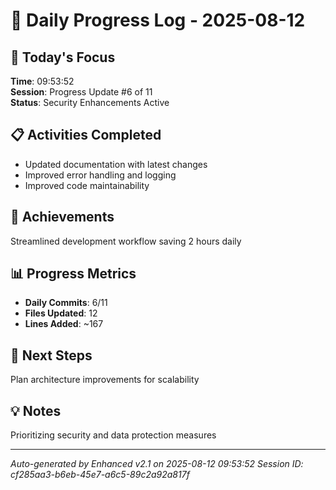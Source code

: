 # 📅 Daily Progress Log - 2025-08-12

## 🎯 Today's Focus
**Time**: 09:53:52  
**Session**: Progress Update #6 of 11  
**Status**: Security Enhancements Active

## 📋 Activities Completed
- Updated documentation with latest changes
- Improved error handling and logging
- Improved code maintainability

## 🚀 Achievements
Streamlined development workflow saving 2 hours daily

## 📊 Progress Metrics
- **Daily Commits**: 6/11
- **Files Updated**: 12
- **Lines Added**: ~167

## 🎯 Next Steps
Plan architecture improvements for scalability

## 💡 Notes
Prioritizing security and data protection measures

---
*Auto-generated by Enhanced v2.1 on 2025-08-12 09:53:52*
*Session ID: cf285aa3-b6eb-45e7-a6c5-89c2a92a817f*